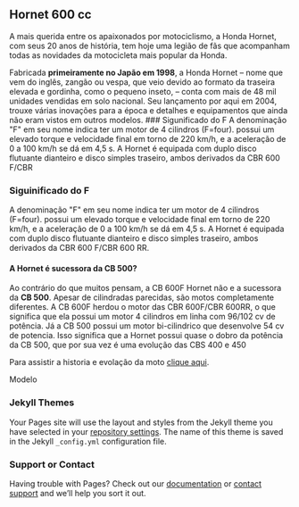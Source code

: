 ## Hornet 600 cc
A mais querida entre os apaixonados por motociclismo, a Honda Hornet, com seus 20 anos de história, tem hoje uma legião de fãs que acompanham todas as novidades da motocicleta mais popular da Honda.</p>

Fabricada <b>primeiramente no Japão em 1998</b>, a Honda Hornet – nome que vem do inglês, zangão ou vespa, que veio devido ao formato da traseira elevada e gordinha, como o pequeno inseto, – conta com mais de 48 mil unidades vendidas em solo nacional. Seu lançamento por aqui em 2004, trouxe várias inovações para a época e detalhes e equipamentos que ainda não eram vistos em outros modelos. ### Sigunificado do F A denominação "F" em seu nome indica ter um motor de 4 cilindros (F=four). possui um elevado torque e velocidade final em torno de 220 km/h, e a aceleração de 0 a 100 km/h se dá em 4,5 s. A Hornet é equipada com duplo disco flutuante dianteiro e disco simples traseiro, ambos derivados da CBR 600 F/CBR

### Siguinificado do F
A denominação "F" em seu nome indica ter um motor de 4 cilindros (F=four). possui um elevado torque e velocidade final em torno de 220 km/h, e a aceleração de 0 a 100 km/h se dá em 4,5 s. A Hornet é equipada com duplo disco flutuante dianteiro e disco simples traseiro, ambos derivados da CBR 600 F/CBR 600 RR.

#### A Hornet é sucessora da CB 500?

Ao contrário do que muitos pensam, a CB 600F Hornet não e a sucessora da <b>CB 500</b>. Apesar de cilindradas parecidas, são motos completamente diferentes. A CB 600F herdou o motor das CBR 600F/CBR 600RR, o que significa que ela possui um motor 4 cilindros em linha com 96/102 cv de potência. Já a CB 500 possui um motor bi-cilindrico que desenvolve 54 cv de potencia. Isso significa que a Hornet possui quase o dobro da potência da CB 500, que por sua vez é uma evolução das CBS 400 e 450



Para assistir a historia e evolação da moto  [clique aqui](https://www.youtube.com/watch?v=ef30y6Z94Ho).

Modelo

### Jekyll Themes

Your Pages site will use the layout and styles from the Jekyll theme you have selected in your [repository settings](https://github.com/rafa1089/hornet-600-cc/settings). The name of this theme is saved in the Jekyll `_config.yml` configuration file.

### Support or Contact

Having trouble with Pages? Check out our [documentation](https://help.github.com/categories/github-pages-basics/) or [contact support](https://github.com/contact) and we’ll help you sort it out.
